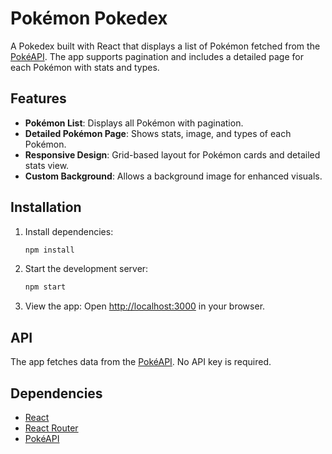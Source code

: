 # Pokémon Pokedex

A Pokedex built with React that displays a list of Pokémon fetched from the [PokéAPI](https://pokeapi.co/). The app
supports pagination and includes a detailed page for each Pokémon with stats and types.

## Features

- **Pokémon List**: Displays all Pokémon with pagination.
- **Detailed Pokémon Page**: Shows stats, image, and types of each Pokémon.
- **Responsive Design**: Grid-based layout for Pokémon cards and detailed stats view.
- **Custom Background**: Allows a background image for enhanced visuals.

## Installation

1. Install dependencies:

    ```bash
    npm install
    ```

2. Start the development server:

    ```bash
    npm start
    ```

3. View the app: Open [http://localhost:3000](http://localhost:3000) in your browser.

## API

The app fetches data from the [PokéAPI](https://pokeapi.co/). No API key is required.

## Dependencies

- [React](https://reactjs.org/)
- [React Router](https://reactrouter.com/)
- [PokéAPI](https://pokeapi.co/)
